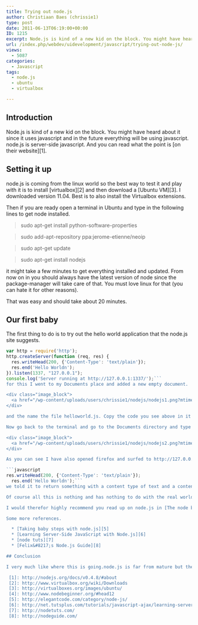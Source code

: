 ```yaml
---
title: Trying out node.js
author: Christiaan Baes (chrissie1)
type: post
date: 2011-06-13T06:19:00+00:00
ID: 1215
excerpt: Node.js is kind of a new kid on the block. You might have heard about it since it uses javascript and in the future everything will be using javascript. node.js is server-side javascript.
url: /index.php/webdev/uidevelopment/javascript/trying-out-node-js/
views:
  - 5087
categories:
  - Javascript
tags:
  - node.js
  - ubuntu
  - virtualbox

---
```

## Introduction

Node.js is kind of a new kid on the block. You might have heard about it since it uses javascript and in the future everything will be using javascript. node.js is server-side javascript. And you can read what the point is [on their website][1].

## Setting it up

node.js is coming from the linux world so the best way to test it and play with it is to install [virtualbox][2] and then download a [Ubuntu VM][3]. I downloaded version 11.04. Best is to also install the Virtualbox extensions.

Then if you are ready open a terminal in Ubuntu and type in the following lines to get node installed. 

> sudo apt-get install python-software-properties
  
> sudo add-apt-repository ppa:jerome-etienne/neoip
  
> sudo apt-get update
  
> sudo apt-get install nodejs

it might take a few minutes to get everything installed and updated. From now on in you should always have the latest version of node since the package-manager will take care of that. You must love linux for that (you can hate it for other reasons). 

That was easy and should take about 20 minutes.

## Our first baby

The first thing to do is to try out the hello world application that the node.js site suggests.

```javascript
var http = require('http');
http.createServer(function (req, res) {
  res.writeHead(200, {'Content-Type': 'text/plain'});
  res.end('Hello Worldn');
}).listen(1337, "127.0.0.1");
console.log('Server running at http://127.0.0.1:1337/');```
for this I went to my Documents place and added a new empty document.

<div class="image_block">
  <a href="/wp-content/uploads/users/chrissie1/nodejs/nodejs1.png?mtime=1307949854"><img alt="" src="/wp-content/uploads/users/chrissie1/nodejs/nodejs1.png?mtime=1307949854" width="1070" height="879" /></a>
</div>

and the name the file helloworld.js. Copy the code you see above in it and save it.

Now go back to the terminal and go to the Documents directory and type in <code class="codespan">node helloworld.js </code>. And this will be the result.

<div class="image_block">
  <a href="/wp-content/uploads/users/chrissie1/nodejs/nodejs2.png?mtime=1307950076"><img alt="" src="/wp-content/uploads/users/chrissie1/nodejs/nodejs2.png?mtime=1307950076" width="1070" height="879" /></a>
</div>

As you can see I have also opened firefox and surfed to http://127.0.0.1:1337/ because that is where the script said it was going to be on the line <code class="codespan">.listen(1337, "127.0.0.1");</code> on the lines 

```javascript
res.writeHead(200, {'Content-Type': 'text/plain'});
  res.end('Hello Worldn');```
we told it to return something with a content type of text and a content of Hello world.

Of course all this is nothing and has nothing to do with the real world. 

I would therefor highly recommend you read up on node.js in [The node beginner book][4] it makes it easy to understand an gets you going quickly.

Some more references.

  * [Taking baby steps with node.js][5]
  * [Learning Server-Side JavaScript with Node.js][6]
  * [node tuts][7]
  * [Felix&#8217;s Node.js Guide][8]

## Conclusion

I very much like where this is going.node.js is far from mature but the basic principles are sound and since javascript seems to be the future it is best to start learning now, but not only via things like node.js but also other things. I&#8217;m sure there will also be pitfalls and bad things about it, like a lack of tooling for the moment, but we will get over it. I would however not try this in windows, although it works doing it in linux is so much more fun and very easy and fast to set up.

 [1]: http://nodejs.org/docs/v0.4.8/#about
 [2]: http://www.virtualbox.org/wiki/Downloads
 [3]: http://virtualboxes.org/images/ubuntu/
 [4]: http://www.nodebeginner.org/#head12
 [5]: http://elegantcode.com/category/node-js/
 [6]: http://net.tutsplus.com/tutorials/javascript-ajax/learning-serverside-javascript-with-node-js/
 [7]: http://nodetuts.com/
 [8]: http://nodeguide.com/